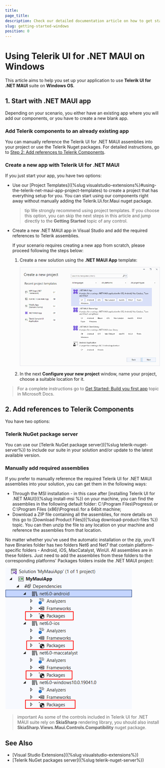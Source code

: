 ```yaml
---
title:
page_title: 
description: Check our detailed documentation article on how to get started with Telerik UI for .NET MAUI on Windows. Find all you need to know about .NET MAUI installation documentation.
slug: getting-started-windows
position: 0
---
```


# Using Telerik UI for .NET MAUI on Windows

This article aims to help you set up your application to use **Telerik UI for .NET MAUI** suite on **Windows OS**.

## 1. Start with .NET MAUI app

Depending on your scenario, you either have an existing app where you will add our components, or you have to create a new blank app.

### Add Telerik components to an already existing app

You can manually reference the Telerik UI for .NET MAUI assemblies into your project or use the Telerik Nuget packages. For detailed instructions, go to [Step 2: Add references to Telerik Components](#2-add-references-to-telerik-components).

### Create a new app with Telerik UI for .NET MAUI

If you just start your app, you have two options:

- Use our [Project Templates]({%slug visualstudio-extensions%}#using-the-telerik-net-maui-app-project-templates) to create a project that has everything setup for you. You can start using our components right away without manually adding the Telerik.Ui.for.Maui nuget package.

	>tip We strongly recommend using project templates. If you choose this option, you can skip the next steps in this article and jump directly to the **Getting Started** topic of any control.

- Create a new .NET MAUI app in Visual Studio and add the required references to Telerik assemblies.

	If your scenario requires creating a new app from scratch, please proceed following the steps below:

	1. Create a new solution using the **.NET MAUI App** template:

		![Create new .NET MAUI App](images/visual-studio-new-solution.png)

	1. In the next **Configure your new project** window, name your project, choose a suitable location for it.

> For a complete instructions go to [Get Started: Build you first app](https://docs.microsoft.com/en-us/dotnet/maui/get-started/first-app?pivots=devices-android) topic in Microsoft Docs.

## 2. Add references to Telerik Components

You have two options:

### Telerik NuGet package server

You can use our [Telerik NuGet package server]({%slug telerik-nuget-server%}) to include our suite in your solution and/or update to the latest available version.

### Manually add required assemblies

If you prefer to manually reference the required Telerik UI for .NET MAUI assemblies into your solution, you can get them in the following ways:

* Through the MSI installation - in this case after [installing Telerik UI for .NET MAUI]({%slug install-msi %}) on your machine, you can find the assemblies in the following default folder: C:\Program Files\Progress\ or C:\Program Files (x86)\Progress\ for a 64bit machine;
* Download a ZIP file containing all the assemblies, for more details on this go to [Download Product Files]({%slug download-product-files %}) topic. You can then unzip the file to any location on your machine and reference the assemblies from that location.

No matter whether you've used the automatic installation or the zip, you'll have Binaries folder has two folders Net6 and Net7 that contain platform-specific folders - Android, iOS, MacCatalyst, WinUI. All assemblies are in these folders. Just need to add the assemblies from these folders to the corresponding platforms' Packages folders inside the .NET MAUI project:

![.NET MAUI Platforms Packages folders](images/platforms-packages.png)

>important As some of the controls included in Telerik UI for .NET MAUI suite rely on **SkiaSharp** rendering library, you should also install **SkiaSharp.Views.Maui.Controls.Compatibility** nuget package.


## See Also

- [Visual Studio Extensions]({%slug visualstudio-extensions%})
- [Telerik NuGet packages server]({%slug telerik-nuget-server%})
